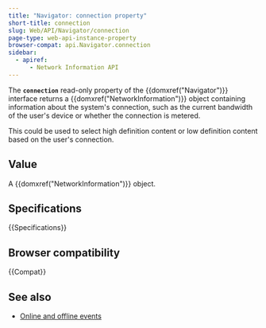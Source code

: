 ```yaml
---
title: "Navigator: connection property"
short-title: connection
slug: Web/API/Navigator/connection
page-type: web-api-instance-property
browser-compat: api.Navigator.connection
sidebar:
  - apiref:
      - Network Information API
---
```


The **`connection`** read-only property of the {{domxref("Navigator")}} interface returns a {{domxref("NetworkInformation")}} object containing information about the system's connection, such as the current bandwidth of the user's device or whether the connection is metered.

This could be used to select high definition content or low definition content based on the user's connection.

## Value

A {{domxref("NetworkInformation")}} object.

## Specifications

{{Specifications}}

## Browser compatibility

{{Compat}}

## See also

- [Online and offline events](/en-US/docs/Web/API/Navigator/onLine)
